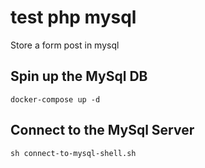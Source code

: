 # test php mysql  
Store a form post in mysql  

## Spin up the MySql DB  

    docker-compose up -d

## Connect to the MySql Server  

    sh connect-to-mysql-shell.sh

